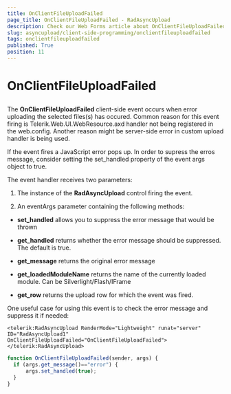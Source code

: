 ```yaml
---
title: OnClientFileUploadFailed
page_title: OnClientFileUploadFailed - RadAsyncUpload
description: Check our Web Forms article about OnClientFileUploadFailed.
slug: asyncupload/client-side-programming/onclientfileuploadfailed
tags: onclientfileuploadfailed
published: True
position: 11
---
```


# OnClientFileUploadFailed

## 

The **OnClientFileUploadFailed** client-side event occurs when error uploading the selected files(s) has occured. Common reason for this event firing is Telerik.Web.UI.WebResource.axd handler not being registered in the web.config. Another reason might be server-side error in custom upload handler is being used.

If the event fires a JavaScript error pops up. In order to supress the erros message, consider setting the set_handled property of the event args object to true.

The event handler receives two parameters:

1. The instance of the **RadAsyncUpload** control firing the event.

1. An eventArgs parameter containing the following methods:

* **set_handled** allows you to suppress the error message that would be thrown

* **get_handled** returns whether the error message should be suppressed. The default is true.

* **get_message** returns the original error message

* **get_loadedModuleName** returns the name of the currently loaded module. Can be Silverlight/Flash/IFrame

* **get_row** returns the upload row for which the event was fired.

One useful case for using this event is to check the error message and suppress it if needed:

````ASPNET
<telerik:RadAsyncUpload RenderMode="Lightweight" runat="server" ID="RadAsyncUpload1" OnClientFileUploadFailed="OnClientFileUploadFailed"></telerik:RadAsyncUpload>
````

````JavaScript
function OnClientFileUploadFailed(sender, args) {
  if (args.get_message()=="error") {
	  args.set_handled(true);
  }
}	
````


